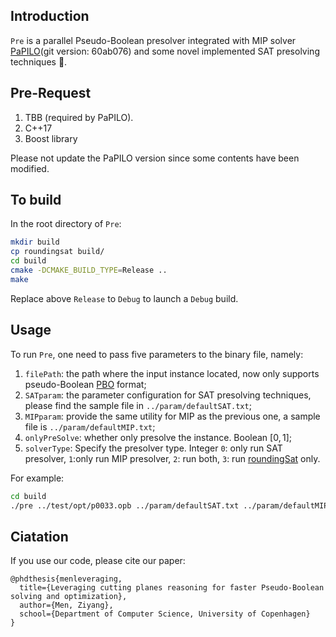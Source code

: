 ## Introduction

`Pre` is a parallel Pseudo-Boolean presolver integrated with MIP solver [PaPILO](https://github.com/scipopt/papilo)(git version: 60ab076) and some novel implemented SAT presolving techniques 💖.

## Pre-Request

1. TBB (required by PaPILO).
2. C++17
3. Boost library

Please not update the PaPILO version since some contents have been modified.

## To build 

In the root directory of `Pre`:

```bash
mkdir build 
cp roundingsat build/
cd build 
cmake -DCMAKE_BUILD_TYPE=Release ..
make
```

Replace above `Release` to `Debug` to launch a `Debug` build.

## Usage
To run `Pre`, one need to pass five parameters to the binary file, namely:

1. `filePath`: the path where the input instance located, now only supports pseudo-Boolean [PBO](http://www.cril.univ-artois.fr/PB16/format.pdf) format;
2. `SATparam`: the parameter configuration for SAT presolving techniques, please find the sample file in `../param/defaultSAT.txt`;
3. `MIPparam`: provide the same utility for MIP as the previous one, a sample file is `../param/defaultMIP.txt`;
4. `onlyPreSolve`: whether only presolve the instance. Boolean $[0, 1]$;
5. `solverType`: Specify the presolver type. Integer `0`: only run SAT presolver, `1`:only run MIP presolver, `2`: run both, `3`: run [roundingSat](https://gitlab.com/MIAOresearch/roundingsat) only.

For example:

```bash
cd build
./pre ../test/opt/p0033.opb ../param/defaultSAT.txt ../param/defaultMIP.txt 0 2
```

## Ciatation
If you use our code, please cite our paper:
```
@phdthesis{menleveraging,
  title={Leveraging cutting planes reasoning for faster Pseudo-Boolean solving and optimization},
  author={Men, Ziyang},
  school={Department of Computer Science, University of Copenhagen}
}

```

